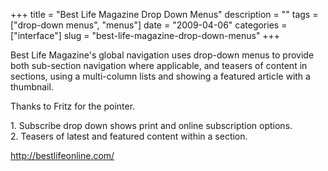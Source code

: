 +++
title = "Best Life Magazine Drop Down Menus"
description = ""
tags = ["drop-down menus", "menus"]
date = "2009-04-06"
categories = ["interface"]
slug = "best-life-magazine-drop-down-menus"
+++


<p>Best Life Magazine's global navigation uses drop-down menus to provide both sub-section navigation where applicable, and teasers of content in sections, using a multi-column lists and showing a featured article with a thumbnail. </p>
<p>Thanks to Fritz for the pointer.</p>
<div id="screens-full" class="clear"><div class="caption">1. Subscribe drop down shows print and online subscription options.</div><div class="fullimg clear"><a href="//media.konigi.com/interface/bestlife-dropdowns-1.png" class="group" rel="group" title="1. Subscribe drop down shows print and online subscription options."><img src="//media.konigi.com/interface/bestlife-dropdowns-1.png" alt="" class="img-responsive"></a></div></div><div id="screens-full" class="clear"><div class="caption">2. Teasers of latest and featured content within a section.</div><div class="fullimg clear"><a href="//media.konigi.com/interface/bestlife-dropdowns-2.png" class="group" rel="group" title="2. Teasers of latest and featured content within a section."><img src="//media.konigi.com/interface/bestlife-dropdowns-2.png" alt="" class="img-responsive"></a></div></div>        
<p><a href="http://bestlifeonline.com/">http://bestlifeonline.com/</a></p>

